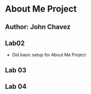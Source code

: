 # About Me Project

## Author: John Chavez

## Lab02
- Did basic setup for About Me Project

## Lab 03

## Lab 04

